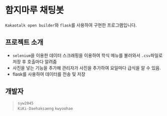 # 함지마루 채팅봇
 `Kakaotalk open builder`와 `flask`를 사용하여 구현한 프로그램입니다. 

 ## 프로젝트 소개

 - `selenium`을 이용한 데이터 스크래핑을 이용하여 학식 메뉴를 불러와서 `.csv`파일로 저장 후 호출마다 알려줌
 - 사진을 넣는 기능을 추가해 관리자가 사진을 추가하여 요일마다 급식을 알 수 있음.
 - flask를 사용하여 데이터를 전송 및 저장
 
  
  ## 개발자
  > `syw2045`   
  > `KiKi-Daehaksaeng`
  > `kwyoohae`  
  